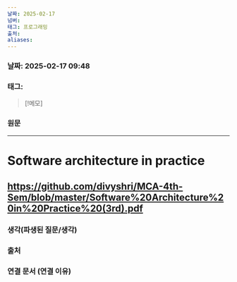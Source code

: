 ```yaml
---
날짜: 2025-02-17
넘버: 
태그: 프로그래밍
출처: 
aliases:
---
```

### 날짜:  2025-02-17 09:48

### 태그:

>[!메모]
>

### 원문
---
# Software architecture in practice
https://github.com/divyshri/MCA-4th-Sem/blob/master/Software%20Architecture%20in%20Practice%20(3rd).pdf
---
### 생각(파생된 질문/생각)

### 출처

### 연결 문서 (연결 이유)
